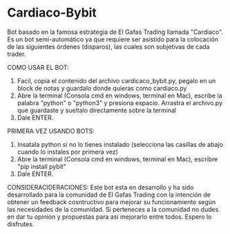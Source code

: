 # Cardiaco-Bybit
 
Bot basado en la famosa estrategia de El Gafas Trading llamada "Cardiaco". Es un bot semi-automático ya que requiere ser asistido para la colocación de las siguientes órdenes (disparos), las cuales son subjetivas de cada trader.


COMO USAR EL BOT:
1. Facil, copia el contenido del archivo cardicaco_bybit.py, pegalo en un block de notas y guardalo donde quieras como cardiaco.py
2. Abre la terminal (Consola cmd en windows, terminal en Mac), escribe la palabra "python" o "python3" y presiona espacio. Arrastra el archivo.py que guardaste y sueltalo directamente sobre la terminal
3. Dale ENTER.


PRIMERA VEZ USANDO BOTS:
1. Insatala python si no lo tienes instalado (selecciona las casillas de abajo cuando lo instales por primera vez)
2. Abre la terminal (Consola cmd en windows, terminal en Mac), escribre "pip install pybit"
3. Dale ENTER.


CONSIDERACIDERACIONES:
Este bot esta en desarrollo y ha sido desarrollado para la comunidad de El Gafas Trading con la intención de obtener un feedback cosntructivo para mejorar su funcionamiento según las necesidades de la comunidad. Si perteneces a la comunidad no dudes en dar tu opinion y propuestas para asi mejorarlo entre todos. Espero lo disfrutes.
